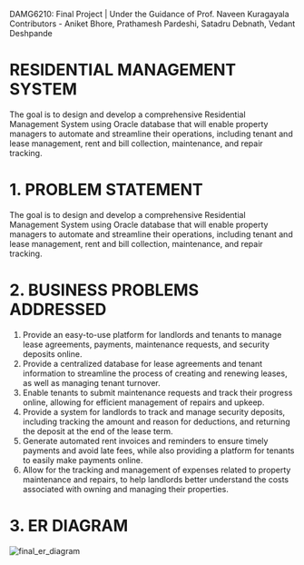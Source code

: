 
DAMG6210: Final Project | Under the Guidance of Prof. Naveen Kuragayala
Contributors - Aniket Bhore, Prathamesh Pardeshi, Satadru Debnath, Vedant Deshpande
 

# RESIDENTIAL MANAGEMENT SYSTEM

The goal is to design and develop a comprehensive Residential Management System using Oracle database that will enable property managers to automate and streamline their operations, including tenant and lease management, rent and bill collection, maintenance, and repair tracking.

# 1. PROBLEM STATEMENT
The goal is to design and develop a comprehensive Residential Management System using Oracle database that will enable property managers to automate and streamline their operations, including tenant and lease management, rent and bill collection, maintenance, and repair tracking.


# 2. BUSINESS PROBLEMS ADDRESSED

1.	Provide an easy-to-use platform for landlords and tenants to manage lease agreements, payments, maintenance requests, and security deposits online.
2.	Provide a centralized database for lease agreements and tenant information to streamline the process of creating and renewing leases, as well as managing tenant turnover.
3.	Enable tenants to submit maintenance requests and track their progress online, allowing for efficient management of repairs and upkeep.
4.	Provide a system for landlords to track and manage security deposits, including tracking the amount and reason for deductions, and returning the deposit at the end of the lease term.
5.	Generate automated rent invoices and reminders to ensure timely payments and avoid late fees, while also providing a platform for tenants to easily make payments online.
6.	Allow for the tracking and management of expenses related to property maintenance and repairs, to help landlords better understand the costs associated with owning and managing their properties.


# 3. ER DIAGRAM

![final_er_diagram](https://user-images.githubusercontent.com/114442806/233805194-c86eff5d-39ff-4a9c-84f8-c27480beafb7.jpeg)




